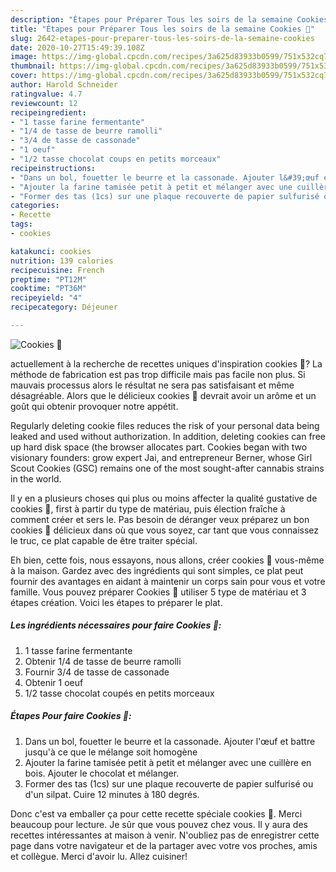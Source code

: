 ```yaml
---
description: "Étapes pour Préparer Tous les soirs de la semaine Cookies 🍪"
title: "Étapes pour Préparer Tous les soirs de la semaine Cookies 🍪"
slug: 2642-etapes-pour-preparer-tous-les-soirs-de-la-semaine-cookies
date: 2020-10-27T15:49:39.108Z
image: https://img-global.cpcdn.com/recipes/3a625d83933b0599/751x532cq70/cookies-🍪-photo-principale-de-la-recette.jpg
thumbnail: https://img-global.cpcdn.com/recipes/3a625d83933b0599/751x532cq70/cookies-🍪-photo-principale-de-la-recette.jpg
cover: https://img-global.cpcdn.com/recipes/3a625d83933b0599/751x532cq70/cookies-🍪-photo-principale-de-la-recette.jpg
author: Harold Schneider
ratingvalue: 4.7
reviewcount: 12
recipeingredient:
- "1 tasse farine fermentante"
- "1/4 de tasse de beurre ramolli"
- "3/4 de tasse de cassonade"
- "1 oeuf"
- "1/2 tasse chocolat coups en petits morceaux"
recipeinstructions:
- "Dans un bol, fouetter le beurre et la cassonade. Ajouter l&#39;œuf et battre jusqu&#39;à ce que le mélange soit homogène"
- "Ajouter la farine tamisée petit à petit et mélanger avec une cuillère en bois. Ajouter le chocolat et mélanger."
- "Former des tas (1cs) sur une plaque recouverte de papier sulfurisé ou d&#39;un silpat. Cuire 12 minutes à 180 degrés."
categories:
- Recette
tags:
- cookies

katakunci: cookies 
nutrition: 139 calories
recipecuisine: French
preptime: "PT12M"
cooktime: "PT36M"
recipeyield: "4"
recipecategory: Déjeuner

---
```



![Cookies 🍪](https://img-global.cpcdn.com/recipes/3a625d83933b0599/751x532cq70/cookies-🍪-photo-principale-de-la-recette.jpg)

actuellement à la recherche de recettes uniques d'inspiration cookies 🍪? La méthode de fabrication est pas trop difficile mais pas facile non plus. Si mauvais processus alors le résultat ne sera pas satisfaisant et même désagréable. Alors que le délicieux cookies 🍪 devrait avoir un arôme et un goût qui obtenir provoquer notre appétit.

Regularly deleting cookie files reduces the risk of your personal data being leaked and used without authorization. In addition, deleting cookies can free up hard disk space (the browser allocates part. Cookies began with two visionary founders: grow expert Jai, and entrepreneur Berner, whose Girl Scout Cookies (GSC) remains one of the most sought-after cannabis strains in the world.

Il y en a plusieurs choses qui plus ou moins affecter la qualité gustative de cookies 🍪, first à partir du type de matériau, puis élection fraîche à comment créer et sers le. Pas besoin de déranger veux préparez un bon cookies 🍪 délicieux dans où que vous soyez, car tant que vous connaissez le truc, ce plat capable de être traiter spécial.


Eh bien, cette fois, nous essayons, nous allons, créer cookies 🍪 vous-même à la maison. Gardez avec des ingrédients qui sont simples, ce plat peut fournir des avantages en aidant à maintenir un corps sain pour vous et votre famille. Vous pouvez préparer Cookies 🍪 utiliser 5 type de matériau et 3 étapes création. Voici les étapes to préparer le plat.

<!--inarticleads1-->

##### Les ingrédients nécessaires pour faire Cookies 🍪:

1.  1 tasse farine fermentante
1. Obtenir 1/4 de tasse de beurre ramolli
1. Fournir 3/4 de tasse de cassonade
1. Obtenir 1 oeuf
1.  1/2 tasse chocolat coupés en petits morceaux




<!--inarticleads2-->

##### Étapes Pour faire Cookies 🍪:

1. Dans un bol, fouetter le beurre et la cassonade. Ajouter l&#39;œuf et battre jusqu&#39;à ce que le mélange soit homogène
1. Ajouter la farine tamisée petit à petit et mélanger avec une cuillère en bois. Ajouter le chocolat et mélanger.
1. Former des tas (1cs) sur une plaque recouverte de papier sulfurisé ou d&#39;un silpat. Cuire 12 minutes à 180 degrés.





Donc c'est va emballer ça pour cette recette spéciale cookies 🍪. Merci beaucoup pour lecture. Je sûr que vous pouvez chez vous. Il y aura des recettes  intéressantes at maison à venir. N'oubliez pas de enregistrer cette page dans votre navigateur et de la partager avec votre vos proches, amis et collègue. Merci d'avoir lu. Allez cuisiner!
